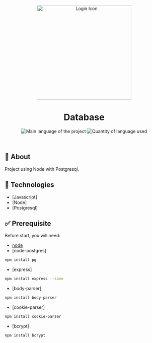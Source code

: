 <div align="center" id="top"> 
  <img align="center" width="300px" src="https://cdn.pixabay.com/photo/2020/03/17/17/46/database-4941338_960_720.png" alt="Login Icon" />
</div>

<h1 align="center">Database</h1>

<p align="center">
  <img alt="Main language of the project" src="https://img.shields.io/github/languages/top/Hir4/database?color=56BEB8">

  <img alt="Quantity of language used" src="https://img.shields.io/github/languages/count/Hir4/database?color=56BEB8">
</p>

<br>

## :dart: About ##

Project using Node with Postgresql.

## :rocket: Technologies ##

- [Javascript]
- [Node]
- [Postgresql]

## :white_check_mark: Prerequisite ##

Before start, you will need:
- [node](https://nodejs.org/en/)
- [node-postgres]
```bash
npm install pg
```
- [express]
```bash
npm install express --save
```
- [body-parser]
```bash
npm install body-parser
```
- [cookie-parser]
```bash
npm install cookie-parser
```
- [bcrypt]
```bash
npm install bcrypt
```
